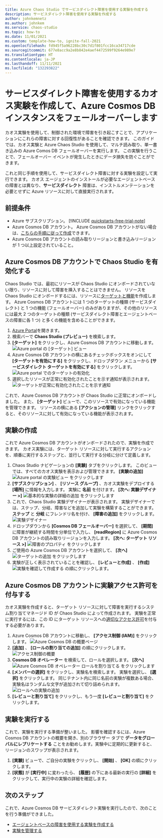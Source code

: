 ```yaml
---
title: Azure Chaos Studio でサービスダイレクト障害を使用する実験を作成する
description: サービスダイレクト障害を使用する実験を作成する
author: johnkemnetz
ms.author: johnkem
ms.service: chaos-studio
ms.topic: how-to
ms.date: 11/01/2021
ms.custom: template-how-to, ignite-fall-2021
ms.openlocfilehash: fd945f5a96228bc30c7d1f801fcc16ca34717cde
ms.sourcegitcommit: 677e8acc9a2e8b842e4aef4472599f9264e989e7
ms.translationtype: HT
ms.contentlocale: ja-JP
ms.lasthandoff: 11/11/2021
ms.locfileid: "132293822"
---
```

# <a name="create-a-chaos-experiment-that-uses-a-service-direct-fault-to-fail-over-an-azure-cosmos-db-instance"></a>サービスダイレクト障害を使用するカオス実験を作成して、Azure Cosmos DB インスタンスをフェールオーバーします

カオス実験を使用して、制御された環境で障害を引き起こすことで、アプリケーションにこれらの障害に対する回復性があることを確認できます。 このガイドでは、カオス実験と Azure Chaos Studio を使用して、マルチ読み取り、単一書き込みの Azure Comos DB フェールオーバーを実行します。 この実験を行うことで、フェールオーバー イベントが発生したときにデータ損失を防ぐことができます。

これと同じ手順を使用して、サービスダイレクト障害に対する実験を設定して実行できます。 カオス エージェントのインストールが必要なエージェントベースの障害とは異なり、**サービスダイレクト** 障害は、インストルメンテーションを必要とせずに Azure リソースに対して直接実行されます。

## <a name="prerequisites"></a>前提条件

- Azure サブスクリプション。 [!INCLUDE [quickstarts-free-trial-note](../../includes/quickstarts-free-trial-note.md)] 
- Azure Cosmos DB アカウント。 Azure Cosmos DB アカウントがない場合は、[こちらの手順に従って作成](../cosmos-db/sql/create-cosmosdb-resources-portal.md)できます。
- Azure Cosmos DB アカウントの読み取りリージョンと書き込みリージョンが 1 つ以上設定されていること。


## <a name="enable-chaos-studio-on-your-azure-cosmos-db-account"></a>Azure Cosmos DB アカウントで Chaos Studio を有効化する

Chaos Studio では、最初にリソースが Chaos Studio にオンボードされていない限り、リソースに対して障害を挿入することはできません。 リソースを Chaos Studio にオンボードするには、リソースに[ターゲットと機能](chaos-studio-targets-capabilities.md)を作成します。 Azure Cosmos DB アカウントには 1 つのターゲットの種類 (サービスダイレクト) と 1 つの機能 (フェールオーバー) のみがありますが、その他のリソースには最大 2 つのターゲットの種類 (サービスダイレクト障害とエージェントベースの障害に各 1 つ) と多くの機能を含めることができます。

1. [Azure Portal](https://portal.azure.com)を開きます。
2. 検索バーで **Chaos Studio (プレビュー)** を検索します。
3. **[ターゲット]** をクリックし、Azure Cosmos DB アカウントに移動します。
![Azure portal の [ターゲット] ビュー](images/tutorial-service-direct-targets.png)
4. Azure Cosmos DB アカウントの横にあるチェックボックスをオンにして **[ターゲットを有効にする]** をクリックし、ドロップダウン メニューから **[サービスダイレクト ターゲットを有効にする]** をクリックします。
![Azure portal でのターゲットの有効化](images/tutorial-service-direct-targets-enable.png)
5. 選択したリソースが正常に有効化されたことを示す通知が表示されます。
![ターゲットが正常に有効化されたことを示す通知](images/tutorial-service-direct-targets-enable-confirm.png)

これで、Azure Cosmos DB アカウントが Chaos Studio に正常にオンボードしました。 また、 **[ターゲット]** ビューで、このリソースで有効になっている機能を管理できます。 リソースの横にある **[アクションの管理]** リンクをクリックすると、そのリソースに対して有効になっている機能が表示されます。

## <a name="create-an-experiment"></a>実験の作成
これで Azure Cosmos DB アカウントがオンボードされたので、実験を作成できます。 カオス実験には、ターゲット リソースに対して実行するアクションを、順番に実行するステップと、並行して実行する分岐に分けて定義します。

1. Chaos Studio ナビゲーションの **[実験]** タブをクリックします。 このビューでは、すべてのカオス実験を表示および管理できます。 **[実験の追加]** 
![Azure portal の実験ビュー](images/tutorial-service-direct-add.png) をクリックします
2. **[サブスクリプション]** 、 **[リソース グループ]** 、カオス実験をデプロイする **[場所]** に情報を入力します。 実験に **名前** を付けます。 **[次へ: 実験デザイナー >]** 
![基本的な実験の詳細の追加](images/tutorial-service-direct-add-basics.png) をクリックします
3. これで、Chaos Studio 実験デザイナーが表示されます。 実験デザイナーでは、ステップ、分岐、障害などを追加して実験を構築することができます。 **ステップ** と **分岐** にフレンドリ名を付け、 **[障害の追加]** をクリックします。
![実験デザイナー](images/tutorial-service-direct-add-designer.png)
4. ドロップダウンから **[Cosmos DB フェールオーバー]** を選択して、 **[期間]** に障害が継続する時間を分単位で入力し、 **[readRegion]** に Azure Cosmos DB アカウントの読み取りリージョンを入力します。 **[次へ: ターゲット リソース >]** 
![障害のプロパティ](images/tutorial-service-direct-add-fault.png) をクリックします
5. ご使用の Azure Cosmos DB アカウントを選択して、 **[次へ]** 
![ターゲットの追加](images/tutorial-service-direct-add-target.png) をクリックします
6. 実験が正しく表示されていることを確認し、 **[レビューと作成]** 、 **[作成]** 
![実験を確認して作成する](images/tutorial-service-direct-add-review.png) の順にクリックします。

## <a name="give-experiment-permission-to-your-azure-cosmos-db-account"></a>Azure Cosmos DB アカウントに実験アクセス許可を付与する
カオス実験を作成すると、ターゲット リソースに対して障害を実行するシステム割り当てマネージド ID が Chaos Studio によって作成されます。 実験を正常に実行するには、この ID にターゲット リソースへの[適切なアクセス許可](chaos-studio-fault-providers.md)を付与する必要があります。

1. Azure Cosmos DB アカウントに移動し、 **[アクセス制御 (IAM)]** をクリックします。
![Azure Cosmos DB の概要ページ](images/tutorial-service-direct-access-resource.png)
2. **[追加]** 、 **[ロールの割り当ての追加]** の順にクリックします。
![アクセス制御の概要](images/tutorial-service-direct-access-iam.png)
3. **Cosmos DB オペレーター** を検索して、ロールを選択します。 **[次へ]** 
![Azure Cosmos DB オペレーター ロールを割り当てる](images/tutorial-service-direct-access-role.png) をクリックします
4. **[メンバーの選択]** をクリックし、実験名を検索します。 実験を選択し、 **[選択]** をクリックします。 同じテナント内に同じ名前の実験が複数ある場合、実験名はランダムな文字が追加されて切り詰められます。
![ロールへの実験の追加](images/tutorial-service-direct-access-experiment.png)
5. **[レビューと割り当て]** をクリックし、もう一度 **[レビューと割り当て]** をクリックします。

## <a name="run-your-experiment"></a>実験を実行する
これで、実験を実行する準備が整いました。 影響を確認するには、Azure Cosmos DB アカウントの概要を開き、別のブラウザー タブで **データをグローバルにレプリケートする** ことをお勧めします。実験中に定期的に更新すると、リージョンのスワップが表示されます。

1. **[実験]** ビューで、ご自分の実験をクリックし、 **[開始]** 、 **[OK]** の順にクリックします。
2. **[状態]** が **[実行中]** に変わったら、 **[履歴]** の下にある最新の実行の **[詳細]** をクリックして、実行中の実験の詳細を確認します。

## <a name="next-steps"></a>次のステップ
これで、Azure Cosmos DB サービスダイレクト実験を実行したので、次のことを行う準備ができました。
- [エージェントベースの障害を使用する実験を作成する](chaos-studio-tutorial-agent-based-portal.md)
- [実験を管理する](chaos-studio-run-experiment.md)
